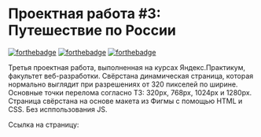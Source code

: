# Проектная работа #3: Путешествие по России

[![forthebadge](https://forthebadge.com/images/badges/built-with-love.svg)](https://forthebadge.com)
[![forthebadge](https://forthebadge.com/images/badges/uses-html.svg)](https://forthebadge.com)
[![forthebadge](https://forthebadge.com/images/badges/uses-css.svg)](https://forthebadge.com)

Третья проектная работа, выполненная на курсах Яндекс.Практикум, факультет веб-разработки. Свёрстана динамическая страница, которая нормально выглядит при разрешениях от 320 пикселей по ширине. Основные точки перелома согласно ТЗ: 320px, 768px, 1024px и 1280px. Страница свёрстана на основе макета из Фигмы c помощью HTML и CSS. Без исппользования JS.

Ссылка на страницу:
